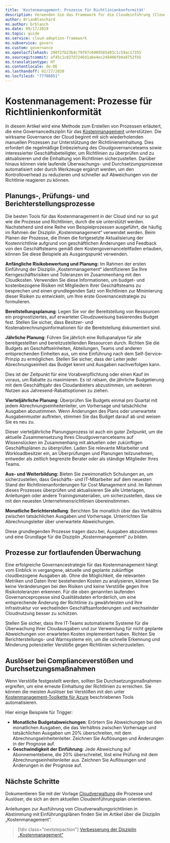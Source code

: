 ```yaml
---
title: 'Kostenmanagement: Prozesse für Richtlinienkonformität'
description: Verwenden Sie das Framework für die Cloudeinführung (Cloud Adoption Framework) für Azure, um sich über einen Ansatz für die Erstellung von Prozessen zu informieren, die eine Governancedisziplin vom Typ „Kostenverwaltung“ unterstützen.
author: BrianBlanchard
ms.author: brblanch
ms.date: 09/17/2019
ms.topic: guide
ms.service: cloud-adoption-framework
ms.subservice: govern
ms.custom: governance
ms.openlocfilehash: 290f2fb23b4c79f97c6009505493c1c59ac17355
ms.sourcegitcommit: af45c1c027d7246d1a6e4ec248406fb9a8752fb5
ms.translationtype: HT
ms.contentlocale: de-DE
ms.lasthandoff: 02/27/2020
ms.locfileid: "77708851"
---
```

# <a name="cost-management-policy-compliance-processes"></a>Kostenmanagement: Prozesse für Richtlinienkonformität

In diesem Artikel wird eine Methode zum Erstellen von Prozessen erläutert, die eine Governancedisziplin für das [Kostenmanagement](./index.md) unterstützen. Die wirksame Governance der Cloud beginnt mit sich wiederholenden manuellen Prozessen zur Unterstützung der Richtlinieneinhaltung. Dies erfordert die regelmäßige Einbeziehung des Cloudgovernanceteams sowie interessierter Geschäftsbeteiligter, um Richtlinien zu überprüfen und zu aktualisieren und die Einhaltung von Richtlinien sicherzustellen. Darüber hinaus können viele laufende Überwachungs- und Durchsetzungsprozesse automatisiert oder durch Werkzeuge ergänzt werden, um den Kontrolloverhead zu reduzieren und schneller auf Abweichungen von der Richtlinie reagieren zu können.

## <a name="planning-review-and-reporting-processes"></a>Planungs-, Prüfungs- und Berichterstellungsprozesse

Die besten Tools für das Kostenmanagement in der Cloud sind nur so gut wie die Prozesse und Richtlinien, durch die sie unterstützt werden. Nachstehend sind eine Reihe von Beispielprozessen ausgeführt, die häufig im Rahmen der Disziplin „Kostenmanagement“ verwendet werden. Beim Planen der Prozesse, die Ihnen die fortgesetzte Aktualisierung der Kostenrichtlinie aufgrund von geschäftlichen Änderungen und Feedback von den Geschäftsteams gemäß dem Kostengovernanceleitfaden erlauben, können Sie diese Beispiele als Ausgangspunkt verwenden.

**Anfängliche Risikobewertung und Planung:** Im Rahmen der ersten Einführung der Disziplin „Kostenmanagement“ identifizieren Sie Ihre Kerngeschäftsrisiken und Toleranzen im Zusammenhang mit den Cloudkosten. Verwenden Sie diese Informationen, um budget- und kostenbezogene Risiken mit Mitgliedern Ihrer Geschäftsteams zu besprechen und einen grundlegenden Satz von Richtlinien zur Minimierung dieser Risiken zu entwickeln, um Ihre erste Governancestrategie zu formulieren.

**Bereitstellungsplanung**: Legen Sie vor der Bereitstellung von Ressourcen ein prognostiziertes, auf erwarteter Cloudzuweisung basierendes Budget fest. Stellen Sie sicher, dass Besitzer- und Kostenabrechnungsinformationen für die Bereitstellung dokumentiert sind.

**Jährliche Planung**: Führen Sie jährlich eine Rollupanalyse für alle bereitgestellten und bereitzustellenden Ressourcen durch. Richten Sie die Budgets an Geschäftseinheiten, Abteilungen, Teams und anderen entsprechenden Einheiten aus, um eine Einführung nach dem Self-Service-Prinzip zu ermöglichen. Stellen Sie sicher, dass der Leiter jeder Abrechnungseinheit das Budget kennt und Ausgaben nachverfolgen kann.

Dies ist der Zeitpunkt für eine Vorabverpflichtung oder einen Kauf im voraus, um Rabatte zu maximieren. Es ist ratsam, die jährliche Budgetierung mit dem Geschäftsjahr des Cloudanbieters abzustimmen, um weiteren Nutzen aus Jahresend-Rabattoptionen zu ziehen.

**Vierteljährliche Planung**: Überprüfen Sie Budgets einmal pro Quartal mit jedem Abrechnungseinheitenleiter, um Vorhersage und tatsächliche Ausgaben abzustimmen. Wenn Änderungen des Plans oder unerwartete Ausgabenmuster auftreten, stimmen Sie das Budget darauf ab und weisen Sie es neu zu.

Dieser vierteljährliche Planungsprozess ist auch ein guter Zeitpunkt, um die aktuelle Zusammensetzung Ihres Cloudgovernanceteams auf Wissenslücken im Zusammenhang mit aktuellen oder zukünftigen Geschäftsplänen zu überprüfen. Laden Sie relevante Mitarbeiter und Workloadbesitzer ein, an Überprüfungen und Planungen teilzunehmen, entweder als zeitlich begrenzte Berater oder als ständige Mitglieder Ihres Teams.

**Aus- und Weiterbildung:** Bieten Sie zweimonatlich Schulungen an, um sicherzustellen, dass Geschäfts- und IT-Mitarbeiter auf dem neuesten Stand der Richtlinienanforderungen für Cost Management sind. Im Rahmen dieses Prozesses überprüfen und aktualisieren Sie alle Unterlagen, Anleitungen oder andere Trainingsmaterialien, um sicherzustellen, dass sie mit den neuesten Unternehmensrichtlinien übereinstimmen.

**Monatliche Berichterstellung**: Berichten Sie monatlich über das Verhältnis zwischen tatsächlichen Ausgaben und Vorhersage. Unterrichten Sie Abrechnungsleiter über unerwartete Abweichungen.

Diese grundlegenden Prozesse tragen dazu bei, Ausgaben abzustimmen und eine Grundlage für die Disziplin „Kostenmanagement“ zu bilden.

## <a name="processes-for-ongoing-monitoring"></a>Prozesse zur fortlaufenden Überwachung

Eine erfolgreiche Governancestrategie für das Kostenmanagement hängt vom Einblick in vergangene, aktuelle und geplante zukünftige cloudbezogene Ausgaben ab. Ohne die Möglichkeit, die relevanten Metriken und Daten Ihrer bestehenden Kosten zu analysieren, können Sie keine Veränderungen bei den Risiken und keine Verstöße gegen Ihre Risikotoleranzen erkennen. Für die oben genannten laufenden Governanceprozesse sind Qualitätsdaten erforderlich, um eine entsprechende Änderung der Richtlinie zu gewährleisten und Ihre Infrastruktur vor wechselnden Geschäftsanforderungen und wechselnder Cloudnutzung besser zu schützen.

Stellen Sie sicher, dass Ihre IT-Teams automatisierte Systeme für die Überwachung Ihrer Cloudausgaben und zur Verwendung für nicht geplante Abweichungen von erwarteten Kosten implementiert haben. Richten Sie Berichterstellungs- und Warnsysteme ein, um die schnelle Erkennung und Minderung potenzieller Verstöße gegen Richtlinien sicherzustellen.

## <a name="compliance-violation-triggers-and-enforcement-actions"></a>Auslöser bei Complianceverstößen und Durchsetzungsmaßnahmen

Wenn Verstöße festgestellt werden, sollten Sie Durchsetzungsmaßnahmen ergreifen, um eine erneute Einhaltung der Richtlinien zu erreichen. Sie können die meisten Auslöser bei Verstößen mit den unter [Kostenmanagement-Toolkette für Azure](./toolchain.md) beschriebenen Tools automatisieren.

Hier einige Beispiele für Trigger:

- **Monatliche Budgetabweichungen**: Erörtern Sie Abweichungen bei den monatlichen Ausgaben, die das Verhältnis zwischen Vorhersage und tatsächlichen Ausgaben um 20% überschreiten, mit dem Abrechnungseinheitenleiter. Zeichnen Sie Auflösungen und Änderungen in der Prognose auf.
- **Geschwindigkeit der Einführung**: Jede Abweichung auf Abonnementebene, die 20% überschreitet, löst eine Prüfung mit dem Abrechnungseinheitenleiter aus. Zeichnen Sie Auflösungen und Änderungen in der Prognose auf.

## <a name="next-steps"></a>Nächste Schritte

Dokumentieren Sie mit der Vorlage [Cloudverwaltung](./template.md) die Prozesse und Auslöser, die sich an dem aktuellen Cloudeinführungsplan orientieren.

Anleitungen zur Ausführung von Cloudverwaltungsrichtlinien in Abstimmung mit Einführungsplänen finden Sie im Artikel über die Disziplin „Kostenmanagement“.

> [!div class="nextstepaction"]
> [Verbesserung der Disziplin „Kostenmanagement“](./discipline-improvement.md)
